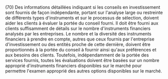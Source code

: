 (70) Des informations détaillées indiquant si les conseils en investissement sont fournis de façon indépendante, portant sur l'analyse large ou restreinte de différents types d'instruments et sur le processus de sélection, doivent aider les clients à évaluer la portée du conseil fourni. Il doit être fourni aux clients suffisamment de détails sur le nombre d'instruments financiers analysés par les entreprises. Le nombre et la diversité des instruments financiers à prendre en compte, autres que ceux fournis par l'entreprise d'investissement ou des entités proche de cette dernière, doivent être proportionnés à la portée du conseil à fournir ainsi qu'aux préférences et aux besoins des clients. Toutefois, indépendamment de la portée des services fournis, toutes les évaluations doivent être basées sur un nombre approprié d'instruments financiers disponibles sur le marché pour permettre l'examen approprié des autres options disponibles sur le marché.